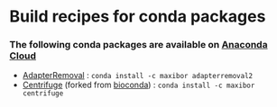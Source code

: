 # Build recipes for conda packages

### The following conda packages are available on [Anaconda Cloud](https://anaconda.org/maxibor/repo)

- [AdapterRemoval](https://github.com/MikkelSchubert/adapterremoval) : ` conda install -c maxibor adapterremoval2 `
- [Centrifuge](https://github.com/infphilo/centrifuge) (forked from [bioconda](https://github.com/bioconda/bioconda-recipes/tree/master/recipes/centrifuge)) : `conda install -c maxibor centrifuge`
